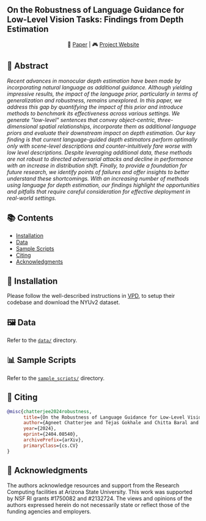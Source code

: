 ## On the Robustness of Language Guidance for Low-Level Vision Tasks: Findings from Depth Estimation

<p align="center">
    📃 <a href="https://arxiv.org/abs/2404.08540" target="_blank">Paper</a> |
    🎮 <a href="https://agneetchatterjee.com/robustness_depth_lang/" target="_blank">Project Website</a>
</p>

## 📄 Abstract
_Recent advances in monocular depth estimation have been made by incorporating natural language as additional guidance.  Although yielding impressive results, the impact of the language prior, particularly in terms of generalization and robustness, remains unexplored. In this paper, we address this gap by quantifying the impact of this prior and introduce methods to benchmark its effectiveness across various settings. We generate "low-level" sentences that convey object-centric,  three-dimensional spatial relationships, incorporate them as additional language priors and evaluate their downstream impact on depth estimation. Our key finding is that current language-guided depth estimators perform optimally only with scene-level descriptions and counter-intuitively fare worse with low level descriptions. Despite leveraging additional data, these methods are not robust to directed adversarial attacks and decline in performance with an increase in distribution shift. Finally, to provide a foundation for future research, we identify points of failures and offer insights to better understand these shortcomings. With an increasing number of methods using language for depth estimation, our findings highlight the opportunities and pitfalls that require careful consideration for effective deployment in real-world settings._

## 📚 Contents
- [Installation](#installation)
- [Data](#data)
- [Sample Scripts](#scripts)
- [Citing](#citing)
- [Acknowledgments](#ack)

<a name="installation"></a>
## 💾 Installation

Please follow the well-described instructions in [VPD](https://github.com/wl-zhao/VPD), to setup their codebase and download the NYUv2 dataset.

<a name="data"></a>
## 🖼️ Data

Refer to the [`data/`](./data) directory.

<a name="scripts"></a>
## 📊 Sample Scripts

Refer to the [`sample_scripts/`](./sample_scripts) directory.

<a name="citing"></a>
## 📜 Citing

```bibtex
@misc{chatterjee2024robustness,
      title={On the Robustness of Language Guidance for Low-Level Vision Tasks: Findings from Depth Estimation}, 
      author={Agneet Chatterjee and Tejas Gokhale and Chitta Baral and Yezhou Yang},
      year={2024},
      eprint={2404.08540},
      archivePrefix={arXiv},
      primaryClass={cs.CV}
}
```

<a name="ack"></a>
## 🙏 Acknowledgments

The authors acknowledge resources and support from the Research Computing facilities at Arizona State University. This work was supported by NSF RI grants \#1750082 and \#2132724. The views and opinions of the authors expressed herein do not necessarily state or reflect those of the funding agencies and employers. 
